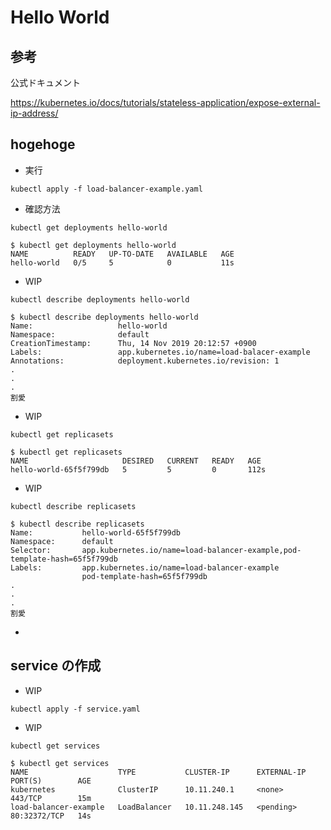 # Hello World

## 参考

公式ドキュメント

https://kubernetes.io/docs/tutorials/stateless-application/expose-external-ip-address/

## hogehoge

+ 実行

```
kubectl apply -f load-balancer-example.yaml
```

+ 確認方法

```
kubectl get deployments hello-world
```
```
$ kubectl get deployments hello-world
NAME          READY   UP-TO-DATE   AVAILABLE   AGE
hello-world   0/5     5            0           11s
```

+ WIP

```
kubectl describe deployments hello-world
```
```
$ kubectl describe deployments hello-world
Name:                   hello-world
Namespace:              default
CreationTimestamp:      Thu, 14 Nov 2019 20:12:57 +0900
Labels:                 app.kubernetes.io/name=load-balacer-example
Annotations:            deployment.kubernetes.io/revision: 1
.
.
.
割愛
```

+ WIP

```
kubectl get replicasets
```
```
$ kubectl get replicasets
NAME                     DESIRED   CURRENT   READY   AGE
hello-world-65f5f799db   5         5         0       112s
```

+ WIP

```
kubectl describe replicasets
```
```
$ kubectl describe replicasets
Name:           hello-world-65f5f799db
Namespace:      default
Selector:       app.kubernetes.io/name=load-balancer-example,pod-template-hash=65f5f799db
Labels:         app.kubernetes.io/name=load-balancer-example
                pod-template-hash=65f5f799db
.
.
.
割愛
```

+ 

## service の作成

+ WIP

```
kubectl apply -f service.yaml
```

+ WIP

```
kubectl get services
```
```
$ kubectl get services
NAME                    TYPE           CLUSTER-IP      EXTERNAL-IP   PORT(S)        AGE
kubernetes              ClusterIP      10.11.240.1     <none>        443/TCP        15m
load-balancer-example   LoadBalancer   10.11.248.145   <pending>     80:32372/TCP   14s
```